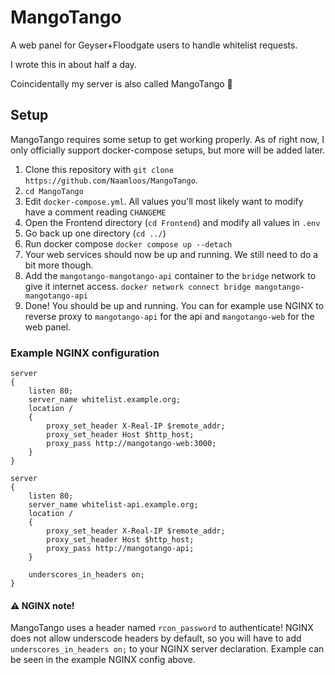 # MangoTango
A web panel for Geyser+Floodgate users to handle whitelist requests.

I wrote this in about half a day.

Coincidentally my server is also called MangoTango 🤔

## Setup
MangoTango requires some setup to get working properly. As of right now, I only officially support docker-compose setups, but more will be added later.

1. Clone this repository with `git clone https://github.com/Naamloos/MangoTango`.
2. `cd MangoTango`
3. Edit `docker-compose.yml`. All values you'll most likely want to modify have a comment reading `CHANGEME`
4. Open the Frontend directory (`cd Frontend`) and modify all values in `.env`
5. Go back up one directory (`cd ../`)
6. Run docker compose `docker compose up --detach`
7. Your web services should now be up and running. We still need to do a bit more though.
8. Add the `mangotango-mangotango-api` container to the `bridge` network to give it internet access. `docker network connect bridge mangotango-mangotango-api`
9. Done! You should be up and running. You can for example use NGINX to reverse proxy to `mangotango-api` for the api and `mangotango-web` for the web panel.

### Example NGINX configuration
```
server
{
    listen 80;
    server_name whitelist.example.org;
    location /
    {
        proxy_set_header X-Real-IP $remote_addr;
        proxy_set_header Host $http_host;
        proxy_pass http://mangotango-web:3000;
    }
}

server
{
    listen 80;
    server_name whitelist-api.example.org;
    location /
    {
        proxy_set_header X-Real-IP $remote_addr;
        proxy_set_header Host $http_host;
        proxy_pass http://mangotango-api;
    }
	
	underscores_in_headers on;
}
```

#### ⚠️ NGINX note!
MangoTango uses a header named `rcon_password` to authenticate! 
NGINX does not allow underscode headers by default, so you will have to add `underscores_in_headers on;` to your NGINX server declaration.
Example can be seen in the example NGINX config above.